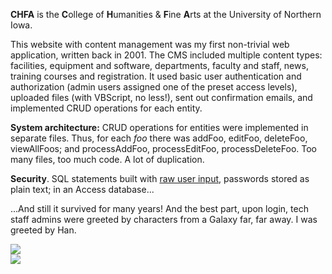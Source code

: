 **CHFA** is the **C**ollege of **H**umanities & **F**ine **A**rts at the University of Northern Iowa. 

This website with content management was my first non-trivial web application, written back in 2001. The CMS included multiple content types: facilities, equipment and software, departments, faculty and staff, news, training courses and registration. It used basic user authentication and authorization (admin users assigned one of the preset  access levels), uploaded files (with VBScript, no less!), sent out confirmation emails, and implemented CRUD operations for each entity. 

**System architecture:** CRUD operations for entities were implemented in separate files. Thus,
for each *foo* there was addFoo, editFoo, deleteFoo, viewAllFoos; and processAddFoo, processEditFoo, processDeleteFoo. Too many files, too much code. A lot of duplication.

**Security**. SQL statements built with <a href="https://xkcd.com/327" target="_blank">raw user input</a>, passwords stored as plain text; in an Access database...

...And still it survived for many years! And the best part, upon login, tech staff admins were greeted by characters from a Galaxy far, far away. I was greeted by Han.

<div class="screenshots row">
  <div class="col-6">
    <img class="img-fluid" src="http://localhost:8080/projects/uni_chfatech/1.png">
  </div>
  <div class="col-6">
    <img class="img-fluid" src="http://localhost:8080/projects/uni_chfatech/2.png">
  </div>
</div>

